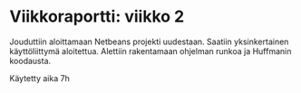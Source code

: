 # Viikkoraportti: viikko 2

Jouduttiin aloittamaan Netbeans projekti uudestaan. Saatiin yksinkertainen käyttöliittymä aloitettua. Alettiin rakentamaan ohjelman runkoa ja Huffmanin koodausta. 

Käytetty aika 7h
